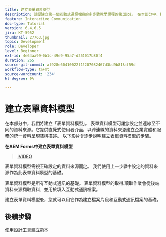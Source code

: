 ```yaml
---
title: 建立表單資料模型
description: 這是建立第一個互動式通訊檔案的多步驟教學課程的第3部分。 在本部分中，我們將建立「表單資料模型」。 表單資料模型可讓您設定並連線至不同的資料來源。它提供直覺式使用者介面，以跨連線的資料來源建立業務實體和服務的統一資料呈現結構描述。以下影片會逐步介紹建立表單資料模型的步驟。
feature: Interactive Communication
doc-type: Tutorial
version: 6.4,6.5
jira: KT-5952
thumbnail: 27763.jpg
topic: Development
role: Developer
level: Beginner
exl-id: 4e64aa99-0b1c-49e9-95a7-d254017b80f4
duration: 265
source-git-commit: af928e60410022f12207082467d3bd9b818af59d
workflow-type: tm+mt
source-wordcount: '234'
ht-degree: 0%

---
```


# 建立表單資料模型

在本部分中，我們將建立「表單資料模型」。 表單資料模型可讓您設定並連線至不同的資料來源。它提供直覺式使用者介面，以跨連線的資料來源建立企業實體和服務的統一資料呈現結構描述。 以下影片會逐步說明建立表單資料模型的步驟。

**在AEM Forms中建立表單資料模型**

>[!VIDEO](https://video.tv.adobe.com/v/27763?quality=12&learn=on)

表單資料模型需視正確設定的資料來源而定。 我們使用上一步驟中設定的資料來源作為此表單資料模型的基礎。

表單資料模型是所有互動式通訊的基礎。 表單資料模型的取得/讀取作業會從後端資料來源擷取資料，並用於填入互動式通訊檔案。

建立表單資料模型後，您就可以用它作為建立檔案片段和互動式通訊檔案的基礎。

## 後續步驟

[使用設計工具建立範本](./create-xdp-layout-using-forms-designer.md)

